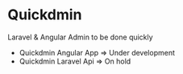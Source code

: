 # Quickdmin
Laravel &amp; Angular Admin to be done quickly

- Quickdmin Angular App => Under development
- Quickdmin Laravel Api => On hold